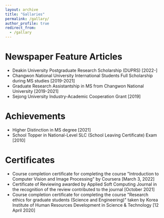```yaml
---
layout: archive
title: "Gallaries"
permalink: /gallary/
author_profile: true
redirect_from:
  - /gallary
---
```

# Newspaper Feature Articles
* Deakin University Postgraduate Research Scholarship (DUPRS) [2022-]
* Changwon National University International Students Full Scholarship during MS studies [2019-2021]
* Graduate Research Assistantship in MS from Changwon National University [2019-2021]
* Sejong University Industry-Academic Cooperation Grant [2019]

# Achievements
* Higher Distinction in MS degree [2021]
* School Topper in National-Level SLC (School Leaving Certificate) Exam [2010]

# Certificates
* Course completion certificate for completing the course "Introduction to Computer Vision and Image Processing" by Coursera [March 3, 2022]
* Certificate of Reviewing awarded by Applied Soft Computing Journal in the recognition of the review contributed to the journal [October 2021]
* Course completion certificate for completing the course "Research ethics for graduate students (Science and Engineering)" taken by Korea Institute of Human Resources Development in Science & Technology [12 April 2020]
